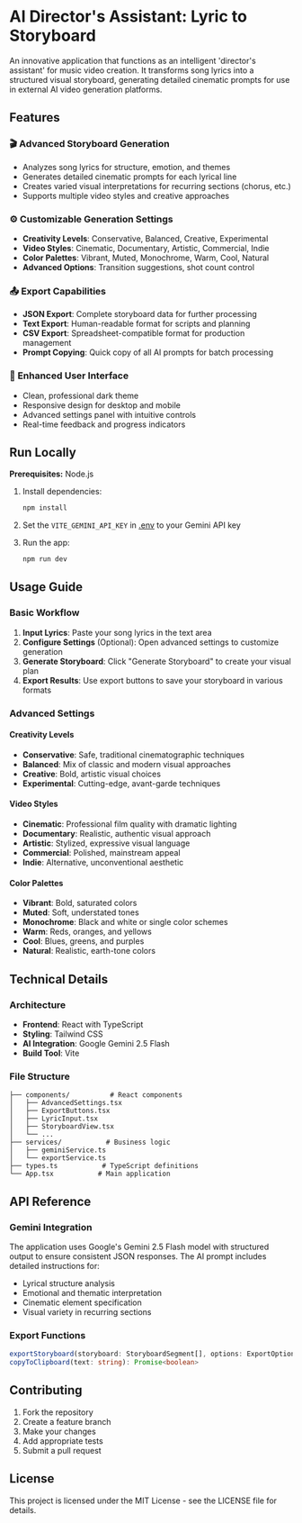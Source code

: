 # AI Director's Assistant: Lyric to Storyboard

An innovative application that functions as an intelligent 'director's assistant' for music video creation. It transforms song lyrics into a structured visual storyboard, generating detailed cinematic prompts for use in external AI video generation platforms.

## Features

### 🎬 Advanced Storyboard Generation
- Analyzes song lyrics for structure, emotion, and themes
- Generates detailed cinematic prompts for each lyrical line
- Creates varied visual interpretations for recurring sections (chorus, etc.)
- Supports multiple video styles and creative approaches

### ⚙️ Customizable Generation Settings
- **Creativity Levels**: Conservative, Balanced, Creative, Experimental
- **Video Styles**: Cinematic, Documentary, Artistic, Commercial, Indie
- **Color Palettes**: Vibrant, Muted, Monochrome, Warm, Cool, Natural
- **Advanced Options**: Transition suggestions, shot count control

### 📤 Export Capabilities
- **JSON Export**: Complete storyboard data for further processing
- **Text Export**: Human-readable format for scripts and planning
- **CSV Export**: Spreadsheet-compatible format for production management
- **Prompt Copying**: Quick copy of all AI prompts for batch processing

### 🎨 Enhanced User Interface
- Clean, professional dark theme
- Responsive design for desktop and mobile
- Advanced settings panel with intuitive controls
- Real-time feedback and progress indicators

## Run Locally

**Prerequisites:** Node.js

1. Install dependencies:
   ```bash
   npm install
   ```

2. Set the `VITE_GEMINI_API_KEY` in [.env](.env) to your Gemini API key

3. Run the app:
   ```bash
   npm run dev
   ```

## Usage Guide

### Basic Workflow
1. **Input Lyrics**: Paste your song lyrics in the text area
2. **Configure Settings** (Optional): Open advanced settings to customize generation
3. **Generate Storyboard**: Click "Generate Storyboard" to create your visual plan
4. **Export Results**: Use export buttons to save your storyboard in various formats

### Advanced Settings

#### Creativity Levels
- **Conservative**: Safe, traditional cinematographic techniques
- **Balanced**: Mix of classic and modern visual approaches  
- **Creative**: Bold, artistic visual choices
- **Experimental**: Cutting-edge, avant-garde techniques

#### Video Styles
- **Cinematic**: Professional film quality with dramatic lighting
- **Documentary**: Realistic, authentic visual approach
- **Artistic**: Stylized, expressive visual language
- **Commercial**: Polished, mainstream appeal
- **Indie**: Alternative, unconventional aesthetic

#### Color Palettes
- **Vibrant**: Bold, saturated colors
- **Muted**: Soft, understated tones
- **Monochrome**: Black and white or single color schemes
- **Warm**: Reds, oranges, and yellows
- **Cool**: Blues, greens, and purples
- **Natural**: Realistic, earth-tone colors

## Technical Details

### Architecture
- **Frontend**: React with TypeScript
- **Styling**: Tailwind CSS
- **AI Integration**: Google Gemini 2.5 Flash
- **Build Tool**: Vite

### File Structure
```
├── components/          # React components
│   ├── AdvancedSettings.tsx
│   ├── ExportButtons.tsx
│   ├── LyricInput.tsx
│   ├── StoryboardView.tsx
│   └── ...
├── services/           # Business logic
│   ├── geminiService.ts
│   └── exportService.ts
├── types.ts           # TypeScript definitions
└── App.tsx           # Main application
```

## API Reference

### Gemini Integration
The application uses Google's Gemini 2.5 Flash model with structured output to ensure consistent JSON responses. The AI prompt includes detailed instructions for:
- Lyrical structure analysis
- Emotional and thematic interpretation
- Cinematic element specification
- Visual variety in recurring sections

### Export Functions
```typescript
exportStoryboard(storyboard: StoryboardSegment[], options: ExportOptions)
copyToClipboard(text: string): Promise<boolean>
```

## Contributing

1. Fork the repository
2. Create a feature branch
3. Make your changes
4. Add appropriate tests
5. Submit a pull request

## License

This project is licensed under the MIT License - see the LICENSE file for details.
